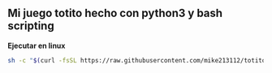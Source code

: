 ## Mi juego totito hecho con python3 y bash scripting

**Ejecutar en linux**

```bash
sh -c "$(curl -fsSL https://raw.githubusercontent.com/mike213112/totito/master/game.sh)"
```
